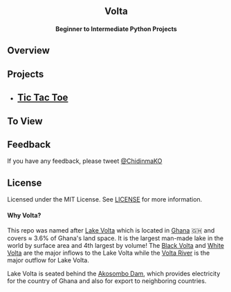 <div align="center">
<h2><b>Volta</b></h2>
<h4>Beginner to Intermediate Python Projects</h4>
</div>

## Overview


## Projects
* ## [Tic Tac Toe]()


## To View

## Feedback
If you have any feedback, please tweet [@ChidinmaKO](https://twitter.com/chidinmako)

## License
Licensed under the MIT License. See [LICENSE](https://github.com/ChidinmaKO/Volta/blob/master/LICENSE) for more information.

#### Why Volta?
This repo was named after [Lake Volta](https://en.wikipedia.org/wiki/Lake_Volta) which is located in [Ghana](https://en.wikipedia.org/wiki/Ghana) 🇬🇭 and covers &asymp; 3.6% of Ghana's land space. It is the largest man-made lake in the world by surface area and 4th largest by volume! The [Black Volta](https://en.wikipedia.org/wiki/Black_Volta) and [White Volta](https://en.wikipedia.org/wiki/White_Volta) are the major inflows to the Lake Volta while the [Volta River](https://en.wikipedia.org/wiki/Volta_River) is the major outflow for Lake Volta.

Lake Volta is seated behind the [Akosombo Dam](https://en.wikipedia.org/wiki/Akosombo_Dam), which provides electricity for the country of Ghana and also for export to neighboring countries.
